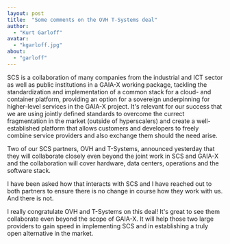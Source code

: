 ```yaml
---
layout: post
title:  "Some comments on the OVH T-Systems deal"
author: 
  - "Kurt Garloff"
avatar:
  - "kgarloff.jpg"
about:
  - "garloff"
---
```


SCS is a collaboration of many companies from the industrial and ICT sector as well
as public institutions in a GAIA-X working package, tackling the standardization
and implementation of a common stack for a cloud- and container platform, providing
an option for a sovereign underpinning for higher-level services in the GAIA-X project.
It's relevant for our success that we are using jointly defined standards to overcome
the currect fragmentation in the market (outside of hyperscalers) and create a
well-established platform that allows customers and developers to freely combine
service providers and also exchange them should the need arise.

Two of our SCS partners, OVH and T-Systems, announced yesterday that they will
collaborate closely even beyond the joint work in SCS and GAIA-X and the collaboration
will cover hardware, data centers, operations and the software stack.

I have been asked how that interacts with SCS and I have reached out to both partners
to ensure there is no change in course how they work with us. And there is not.

I really congratulate OVH and T-Systems on this deal!
It's great to see them collaborate even beyond the scope of GAIA-X.
It will help those two large providers to gain speed in implementing SCS
and in establishing a truly open alternative in the market.